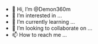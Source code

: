 - 👋 Hi, I’m @Demon360m
- 👀 I’m interested in ...
- 🌱 I’m currently learning ...
- 💞️ I’m looking to collaborate on ...
- 📫 How to reach me ...

<!---
Demon360m/Demon360m is a ✨ special ✨ repository because its `README.md` (this file) appears on your GitHub profile.
You can click the Preview link to take a look at your changes.
--->
